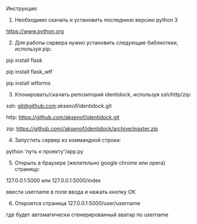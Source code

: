 
Инструкция:

1. Необходимо скачать и установить последнюю версию python 3

https://www.python.org

2. Для работы сервера нужно установить следующие библиотеки, используя pip:

pip install flask

pip install flask_wtf

pip install wtforms

3. Клонировать/скачать репозиторий identidock, используя ssh/http/zip:

ssh: git@github.com:aksenof/identidock.git

http: https://github.com/aksenof/identidock.git

zip: https://github.com//aksenof/identidock/archive/master.zip

4. Запустить сервер из коммандной строки:

python 'путь к проекту'/app.py

5. Открыть в браузере (желательно google chrome или opera) страницу:

127.0.0.1:5000 или 127.0.0.1:5000/index

ввести username в поле ввода и нажать кнопку ОК

6. Откроется страница 127.0.0.1:5000/user/username

где будет автоматически сгенерированный аватар по username
